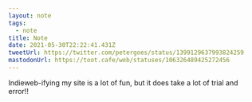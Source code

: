 ```yaml
---
layout: note
tags:
  - note
title: Note
date: 2021-05-30T22:22:41.431Z
tweetUrl: https://twitter.com/petergoes/status/1399129637993824259
mastodonUrl: https://toot.cafe/web/statuses/106326489425272456
---
```

Indieweb-ifying my site is a lot of fun, but it does take a lot of trial and error!! 